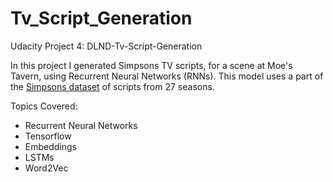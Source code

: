 # Tv_Script_Generation

Udacity Project 4: DLND-Tv-Script-Generation

In this project I generated Simpsons TV scripts, for a scene at Moe's Tavern, using Recurrent Neural Networks (RNNs). This model uses a part of the [Simpsons dataset](https://www.kaggle.com/wcukierski/the-simpsons-by-the-data) of scripts from 27 seasons. 

Topics Covered:
* Recurrent Neural Networks
* Tensorflow
* Embeddings
* LSTMs
* Word2Vec
